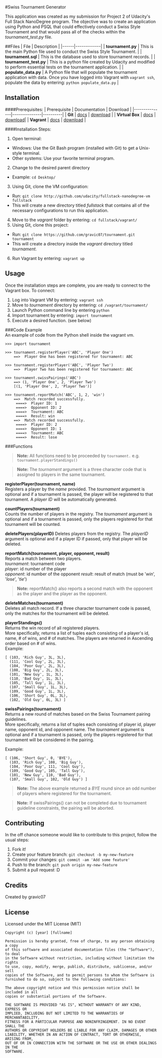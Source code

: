 #Swiss Tournament Generator

This application was created as my submission for Project 2 of Udacity's Full Stack NanoDegree program.  The objective was to create an application using Python and PSQL that could effectively conduct a Swiss Style Tournament and that would pass all of the checks within the *tournament_test.py* file.


##Files
| File | Description |
|------|-------------|
| **tournament.py** | This is the main Python file used to conduct the Swiss Style Tournament. |
| **tournament.sql** | This is the database used to store tournament records. |
| **tournament_test.py** | This is a python file created by Udacity and modified to perform essential tests on the tournament application. |
| **populate_data.py** | A Python file that will populate the tournament application with data.  Once you have logged into Vagrant with `vagrant ssh`, populate the data by entering: `python populate_data.py` |


## Installation
####Prerequisites:
| Prerequisite | Documentation | Download |
|---------------|---------------|----------|
| **Git** | [docs](https://git-scm.com/doc) | [download](http://git-scm.com/downloads) |
| **Virtual Box** | [docs](https://www.virtualbox.org/wiki/Documentation) | [download](https://www.virtualbox.org/wiki/Downloads)|
| **Vagrant** | [docs](https://docs.vagrantup.com/v2/) | [download](https://www.vagrantup.com/downloads)       |

####Installation Steps:
1. Open terminal:
  - Windows: Use the Git Bash program (installed with Git) to get a Unix-style terminal.
  - Other systems: Use your favorite terminal program.
2. Change to the desired parent directory
  - Example: `cd Desktop/`
3. Using Git, clone the VM configuration:
  - Run: `git clone http://github.com/udacity/fullstack-nanodegree-vm fullstack`
  - This will create a new directory titled *fullstack* that contains all of the necessary configurations to run this application.
4. Move to the *vagrant* folder by entering: `cd fullstack/vagrant/`
5. Using Git, clone this project:
  - Run: `git clone https://github.com/gravic07/tournament.git tournament`
  - This will create a directory inside the *vagrant* directory titled *tournament*.
6. Run Vagrant by entering: `vagrant up`


## Usage
Once the installation steps are complete, you are ready to connect to the
Vagrant box.  To connect:

1. Log into Vagrant VM by entering: `vagrant ssh`
2. Move to *tournament* directory by entering: `cd /vagrant/tournament/`
3. Launch Python command line by entering `python`
4. Import tournament by entering: `import tournament`
5. Execute a desired function. (see below)

###Code Example  
An example of code from the Python shell inside the vagrant vm.

```
>>> import tournament

>>> tournament.registerPlayer('ABC', 'Player One')
    ==>  Player One has been registered for tournament: ABC

>>> tournament.registerPlayer('ABC', 'Player Two')
    ==>  Player Two has been registered for tournament: ABC

>>> tournament.swissPairings('ABC')
    ==> (1, 'Player One', 2, 'Player Two')
    [(1, 'Player One', 2, 'Player Two')]

>>> tournament.reportMatch('ABC', 1, 2, 'win')
    ==>  Match recorded successfully.
     ====>  Player ID: 1
     ====>  Opponent ID: 2
     ====>  Tournament: ABC
     ====>  Result: win
    ==>  Match recorded successfully.
     ====>  Player ID: 2
     ====>  Opponent ID: 1
     ====>  Tournament: ABC
     ====>  Result: lose
```



###Functions
>**Note:** All functions need to be proceeded by `tournament.` e.g. `tournament.playerStandings()`

>**Note:** The *tournament* argument is a three character code that is assigned to players in the same tournament.

**registerPlayer(tournament, name)**  
Registers a player by the *name* provided.  The *tournament* argument is optional and if a tournament is passed, the player will be registered to that tournament.  A *player ID* will be automatically generated.

**countPlayers(tournament)**  
Counts the number of players in the registry.  The *tournament* argument is optional and if a tournament is passed, only the players registered for that tournament will be counted.

**deletePlayers(playerID)**
Deletes players from the registry.  The *playerID* argument is optional and if a player ID if passed, only that player will be deleted.

**reportMatch(tournament, player, opponent, result)**  
Reports a match between two players.  
  *tournament*:  tournament code  
      *player*:  id number of the player  
    *opponent*:  id number of the opponent
      *result*:  result of match (must be '*win*', '*lose*', '*tie*')
>**Note:** reportMatch() also reports a second match with the opponent as the player and the player as the opponent.

**deleteMatches(tournament)**  
Deletes all match record.  If a three character tournament code is passed, only the matches for the tournament will be deleted.

**playerStandings()**  
Returns the win record of all registered players.  
More specifically, returns a list of tuples each consisting of a player's id, name, # of wins, and # of matches.  The players are returned in Ascending order based on # of wins.  
Example:  
```
[ (103, 'Rich Guy', 3L, 3L),
  (111, 'Cool Guy', 2L, 3L),
  (104, 'Poor Guy', 2L, 3L),
  (108, 'Big Guy', 2L, 3L),
  (101, 'New Guy', 1L, 3L),
  (110, 'Bad Guy', 1L, 3L),
  (105, 'Tall Guy', 1L, 3L),
  (107, 'Small Guy', 1L, 3L),
  (109, 'Good Guy', 1L, 3L),
  (106, 'Short Guy', 0L, 3L),
  (102, 'Old Guy', 0L, 3L) ]
```

**swissPairings(tournament)**  
Returns a new round of matches based on the Swiss Tournament pairing guidelines.  
More specifically, returns a list of tuples each consisting of player id, player name, opponent id, and opponent name.  The *tournament* argument is optional and if a tournament is passed, only the players registered for that tournament will be considered in the pairing.

Example:  
```
[ (106, 'Short Guy', 0, 'BYE'),
  (103, 'Rich Guy', 108, 'Big Guy'),
  (104, 'Poor Guy', 111, 'Cool Guy'),
  (109, 'Good Guy', 105, 'Tall Guy'),
  (101, 'New Guy', 110, 'Bad Guy'),
  (107, 'Small Guy', 102, 'Old Guy') ]
```
>**Note:** The above example returned a *BYE* round since an odd number of players where registered for the tournament.  

>**Note:** If swissPairings() can not be completed due to tournament guideline constraints, the pairing will be aborted.


## Contributing
In the off chance someone would like to contribute to this project, follow the usual steps:

1. Fork it!
2. Create your feature branch: `git checkout -b my-new-feature`
3. Commit your changes: `git commit -am 'Add some feature'`
4. Push to the branch: `git push origin my-new-feature`
5. Submit a pull request :D


## Credits
Created by gravic07


## License
Licensed under the MIT License (MIT)
```
Copyright (c) [year] [fullname]

Permission is hereby granted, free of charge, to any person obtaining a copy
of this software and associated documentation files (the "Software"), to deal
in the Software without restriction, including without limitation the rights
to use, copy, modify, merge, publish, distribute, sublicense, and/or sell
copies of the Software, and to permit persons to whom the Software is
furnished to do so, subject to the following conditions:

The above copyright notice and this permission notice shall be included in all
copies or substantial portions of the Software.

THE SOFTWARE IS PROVIDED "AS IS", WITHOUT WARRANTY OF ANY KIND, EXPRESS OR
IMPLIED, INCLUDING BUT NOT LIMITED TO THE WARRANTIES OF MERCHANTABILITY,
FITNESS FOR A PARTICULAR PURPOSE AND NONINFRINGEMENT. IN NO EVENT SHALL THE
AUTHORS OR COPYRIGHT HOLDERS BE LIABLE FOR ANY CLAIM, DAMAGES OR OTHER
LIABILITY, WHETHER IN AN ACTION OF CONTRACT, TORT OR OTHERWISE, ARISING FROM,
OUT OF OR IN CONNECTION WITH THE SOFTWARE OR THE USE OR OTHER DEALINGS IN THE
SOFTWARE.
```
